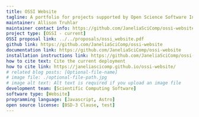 ```yaml
---
title: OSSI Website
tagline: A portfolio for projects supported by Open Science Software Initiative, and other software projects at Janelia
maintainer: Allison Truhlar
maintainer contact info: https://github.com/JaneliaSciComp/ossi-website/issues
project type: [OSSI - current]
OSSI proposal link: ../../proposals/ossi_website.pdf
github link: https://github.com/JaneliaSciComp/ossi-website
documentation link: https://github.com/JaneliaSciComp/ossi-website
installation instructions link: https://github.com/JaneliaSciComp/ossi-website?tab=readme-ov-file#how-to-addedit-your-software-project
how to cite text: Cite the current deployment
how to cite link: https://janeliascicomp.github.io/ossi-website/
# related blog posts: [Optional-file-name]
# image file: ./optional-file-path.jpg
# image alt text: Alt text is required if you upload an image file
development team: [Scientific Computing Software]
software type: [Website]
programming language: [Javascript, Astro]
open source license: [BSD-3 Clause, test]
---
```

